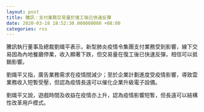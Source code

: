 ```yaml
---
layout: post
title: 騰訊：支付業務交易量於復工後已快速反彈
date: 2020-03-18 18:52:30.000000000 +08:00
categories: rss
---
```


騰訊執行董事及總裁劉熾平表示，新型肺炎疫情令集團支付業務受到影響，線下交易因為內地餐廳停業，收入顯著下跌，但交易量在復工後已快速反彈，相信可以抵銷影響。

劉熾平又指，廣告業務需求在疫情間減少；至於企業計劃進度受疫情影響，導致雲業務收入短暫受壓，但認為疫情長遠可以催化企業升級電子設備。

劉熾平又說，遊戲時間及收益在疫情亦上升，認為疫情影響短暫，但長遠可以結構性改革用戶模式。

